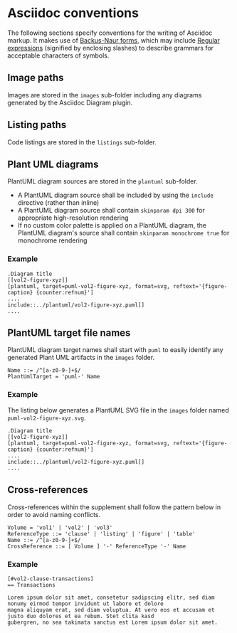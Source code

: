 # Asciidoc conventions

The following sections specify conventions for the writing of Asciidoc markup.
It makes use of [Backus-Naur forms](https://en.wikipedia.org/wiki/Backus%E2%80%93Naur_form), which may include
[Regular expressions](https://en.wikipedia.org/wiki/Regular_expression) (signified by enclosing slashes) to describe 
grammars for acceptable characters of symbols.

## Image paths

Images are stored in the `images` sub-folder including any diagrams generated by the Asciidoc Diagram plugin.

## Listing paths

Code listings are stored in the `listings` sub-folder.

## Plant UML diagrams

PlantUML diagram sources are stored in the `plantuml` sub-folder.

- A PlantUML diagram source shall be included by using the `include` directive (rather than inline)
- A PlantUML diagram source shall contain `skinparam dpi 300` for appropriate high-resolution rendering
- If no custom color palette is applied on a PlantUML diagram, the PlantUML diagram's source shall contain 
  `skinparam monochrome true` 
  for monochrome rendering

### Example

````asciidoc
.Diagram title
[[vol2-figure-xyz]]
[plantuml, target=puml-vol2-figure-xyz, format=svg, reftext='{figure-caption} {counter:refnum}']
....
include::../plantuml/vol2-figure-xyz.puml[]
....
````

## PlantUML target file names

PlantUML diagram target names shall start with `puml` to easily identify any generated Plant UML artifacts in the
`images` folder.

```
Name ::= /^[a-z0-9-]+$/
PlantUmlTarget = 'puml-' Name
```

### Example

The listing below generates a PlantUML SVG file in the `images` folder named `puml-vol2-figure-xyz.svg`.

````asciidoc
.Diagram title
[[vol2-figure-xyz]]
[plantuml, target=puml-vol2-figure-xyz, format=svg, reftext='{figure-caption} {counter:refnum}']
....
include::../plantuml/vol2-figure-xyz.puml[]
....
````

## Cross-references

Cross-references within the supplement shall follow the pattern below in order to avoid naming conflicts.

```
Volume = 'vol1' | 'vol2' | 'vol3' 
ReferenceType ::= 'clause' | 'listing' | 'figure' | 'table'
Name ::= /^[a-z0-9-]+$/
CrossReference ::= [ Volume ] '-' ReferenceType '-' Name
```

### Example

````asciidoc
[#vol2-clause-transactions]
== Transactions

Lorem ipsum dolor sit amet, consetetur sadipscing elitr, sed diam nonumy eirmod tempor invidunt ut labore et dolore 
magna aliquyam erat, sed diam voluptua. At vero eos et accusam et justo duo dolores et ea rebum. Stet clita kasd 
gubergren, no sea takimata sanctus est Lorem ipsum dolor sit amet.
````